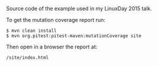 Source code of the example used in my LinuxDay 2015 talk.

To get the mutation coverage report run:

    $ mvn clean install
    $ mvn org.pitest:pitest-maven:mutationCoverage site

Then open in a browser the report at:

    /site/index.html

